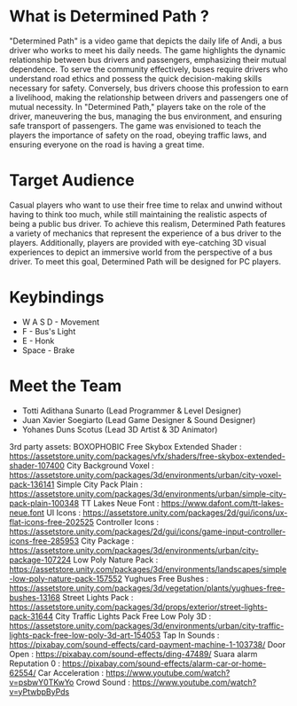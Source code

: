 # What is Determined Path ?

"Determined Path" is a video game that depicts the daily life of Andi, a bus driver who works to meet his daily needs. 
The game highlights the dynamic relationship between bus drivers and passengers, emphasizing their mutual dependence. 
To serve the community effectively, buses require drivers who understand road ethics and possess the quick decision-making skills necessary for safety. 
Conversely, bus drivers choose this profession to earn a livelihood, making the relationship between drivers and passengers one of mutual necessity. 
In "Determined Path," players take on the role of the driver, maneuvering the bus, managing the bus environment, and ensuring safe transport of passengers. 
The game was envisioned to teach the players the importance of safety on the road, obeying traffic laws, and ensuring everyone on the road is having a great time.


# Target Audience

Casual players who want to use their free time to relax and unwind without having to think too much, while still maintaining the realistic aspects of being a public bus driver. 
To achieve this realism, Determined Path features a variety of mechanics that represent the experience of a bus driver to the players. Additionally, players are provided with eye-catching 
3D visual experiences to depict an immersive world from the perspective of a bus driver. To meet this goal, Determined Path will be designed for PC players.

# Keybindings

- W A S D - Movement
- F - Bus's Light
- E - Honk
- Space - Brake

# Meet the Team

- Totti Adithana Sunarto (Lead Programmer & Level Designer)
- Juan Xavier Soegiarto (Lead Game Designer & Sound Designer)
- Yohanes Duns Scotus (Lead 3D Artist & 3D Animator)

3rd party assets:
BOXOPHOBIC Free Skybox Extended Shader : https://assetstore.unity.com/packages/vfx/shaders/free-skybox-extended-shader-107400
City Background Voxel : https://assetstore.unity.com/packages/3d/environments/urban/city-voxel-pack-136141
Simple City Pack Plain : https://assetstore.unity.com/packages/3d/environments/urban/simple-city-pack-plain-100348
TT Lakes Neue Font : https://www.dafont.com/tt-lakes-neue.font
UI Icons : https://assetstore.unity.com/packages/2d/gui/icons/ux-flat-icons-free-202525
Controller Icons : https://assetstore.unity.com/packages/2d/gui/icons/game-input-controller-icons-free-285953
City Package : https://assetstore.unity.com/packages/3d/environments/urban/city-package-107224
Low Poly Nature Pack : https://assetstore.unity.com/packages/3d/environments/landscapes/simple-low-poly-nature-pack-157552
Yughues Free Bushes : https://assetstore.unity.com/packages/3d/vegetation/plants/yughues-free-bushes-13168
Street Lights Pack : https://assetstore.unity.com/packages/3d/props/exterior/street-lights-pack-31644
City Traffic Lights Pack Free Low Poly 3D : https://assetstore.unity.com/packages/3d/environments/urban/city-traffic-lights-pack-free-low-poly-3d-art-154053
Tap In Sounds : https://pixabay.com/sound-effects/card-payment-machine-1-103738/
Door Open : https://pixabay.com/sound-effects/ding-47489/
Suara alarm Reputation 0 : https://pixabay.com/sound-effects/alarm-car-or-home-62554/
Car Acceleration : https://www.youtube.com/watch?v=psbwY0TKwYo
Crowd Sound : https://www.youtube.com/watch?v=yPtwbpByPds
